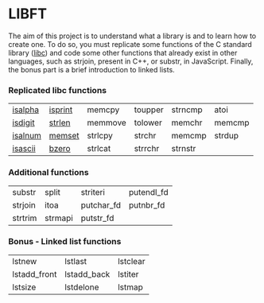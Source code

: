 # LIBFT
The aim of this project is to understand what a library is and to learn how to create one. To do so, you must replicate some functions of the C standard library ([libc](https://www.gnu.org/software/libc/manual/html_node/Function-Index.html)) and code some other functions that already exist in other languages, such as strjoin, present in C++, or substr, in JavaScript. Finally, the bonus part is a brief introduction to linked lists.

### Replicated libc functions
<table>
	<tr>
		<td><a href="https://github.com/nuferron/42-projects/blob/main/libft/char_classification.md">isalpha</a></td>
		<td><a href="https://github.com/nuferron/42-projects/blob/main/libft/char_classification.md">isprint</a></td>
		<td>memcpy</td>
		<td>toupper</td>
		<td>strncmp</td>
		<td>atoi</td>
	</tr>
	<tr>
		<td><a href="https://github.com/nuferron/42-projects/blob/main/libft/char_classification.md">isdigit</a></td>
		<td><a href="https://github.com/nuferron/42-projects/blob/main/libft/strlen.md">strlen</a></td>
		<td>memmove</td>
		<td>tolower</td>
		<td>memchr</td>
		<td>memcmp</td>
	</tr>
	<tr>
		<td><a href="https://github.com/nuferron/42-projects/blob/main/libft/char_classification.md">isalnum</a></td>
		<td><a href=".rdmes/memset.md">memset</a></td>
		<td>strlcpy</td>
		<td>strchr</td>
		<td>memcmp</td>
		<td>strdup</td>
	</tr>
	<tr>
		<td><a href="https://github.com/nuferron/42-projects/blob/main/libft/char_classification.md">isascii</a></td>
		<td><a href=".rdmes/memset.md">bzero</a></td>
		<td>strlcat</td>
		<td>strrchr</td>
		<td>strnstr</td>
		<td></td>
	</tr>
</table>

### Additional functions
<table>
	<tr>
		<td>substr</td>
		<td>split</td>
		<td>striteri</td>
		<td>putendl_fd</td>
	</tr>
	<tr>
		<td>strjoin</td>
		<td>itoa</td>
		<td>putchar_fd</td>
		<td>putnbr_fd</td>
	</tr>
	<tr>
		<td>strtrim</td>
		<td>strmapi</td>
		<td>putstr_fd</td>
		<td></td>
	</tr>
</table>

### Bonus - Linked list functions
<table>
	<tr>
		<td>lstnew</td>
		<td>lstlast</td>
		<td>lstclear</td>
	</tr>
	<tr>
		<td>lstadd_front</td>
		<td>lstadd_back</td>
		<td>lstiter</td>
	</tr>
	<tr>
		<td>lstsize</td>
		<td>lstdelone</td>
		<td>lstmap</td>
	</tr>
</table>
